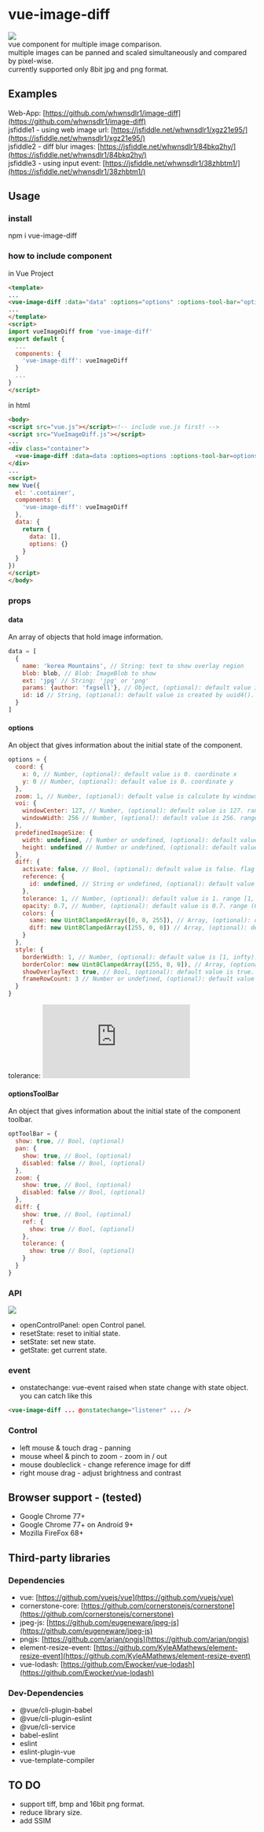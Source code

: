 # vue-image-diff

![](https://github.com/whwnsdlr1/vue-image-diff/blob/master/example/example.png?raw=true)
<br />
vue component for multiple image comparison.
<br />
multiple images can be panned and scaled simultaneously and compared by pixel-wise.
<br />
currently supported only 8bit jpg and png format.

## Examples
Web-App: [https://github.com/whwnsdlr1/image-diff](https://github.com/whwnsdlr1/image-diff)
<br />
jsfiddle1 - using web image url: [https://jsfiddle.net/whwnsdlr1/xgz21e95/](https://jsfiddle.net/whwnsdlr1/xgz21e95/)
<br />
jsfiddle2 - diff blur images: [https://jsfiddle.net/whwnsdlr1/84bkq2hy/](https://jsfiddle.net/whwnsdlr1/84bkq2hy/)
<br />
jsfiddle3 - using input event: [https://jsfiddle.net/whwnsdlr1/38zhbtm1/](https://jsfiddle.net/whwnsdlr1/38zhbtm1/)
<br />

## Usage
### install
npm i vue-image-diff

### how to include component
in Vue Project
```html
<template>
...
<vue-image-diff :data="data" :options="options" :options-tool-bar="optionsToolBar" />
...
</template>
<script>
import vueImageDiff from 'vue-image-diff'
export default {
  ...
  components: {
    'vue-image-diff': vueImageDiff
  }
  ...
}
</script>
```

in html
```html
<body>
<script src="vue.js"></script><!-- include vue.js first! -->
<script src="VueImageDiff.js"></script>
...
<div class="container">
  <vue-image-diff :data=data :options=options :options-tool-bar=optionsToolBar />
</div>
...
<script>
new Vue({
  el: '.container',
  components: {
    'vue-image-diff': vueImageDiff
  },
  data: {
    return {
      data: [],
      options: {}
    }
  }
})
</script>
</body>
```

### props
#### data
An array of objects that hold image information.
```js
data = [
  {
    name: 'korea Mountains', // String: text to show overlay region
    blob: blob, // Blob: ImageBlob to show
    ext: 'jpg' // String: 'jpg' or 'png'
    params: {author: 'fxgsell'}, // Object, (optional): default value is {}. text to show overlay region
    id: id // String, (optional): default value is created by uuid4(). unique id 
  }
]
```

#### options
An object that gives information about the initial state of the component.
```js
options = {
  coord: {
    x: 0, // Number, (optional): default value is 0. coordinate x
    y: 0 // Number, (optional): default value is 0. coordinate y
  },
  zoom: 1, // Number, (optional): default value is calculate by windows. zoom, scale value. 1 is original scale
  voi: {
    windowCenter: 127, // Number, (optional): default value is 127. range (0, 255]. adjust brightness
    windowWidth: 256 // Number, (optional): default value is 256. range (1, 256]. adjust contrast
  },
  predefinedImageSize: {
    width: undefined, // Number or undefined, (optional): default value in undefined. width to be resized. if not set, other images are resized based on the first image size.
    height: undefined // Number or undefined, (optional): default value in undefined. height to be resized. if not set, other images are resized based on the first image size.
  },
  diff: {
    activate: false, // Bool, (optional): default value is false. flag to show diff ovelary
    reference: {
      id: undefined, // String or undefined, (optional): default value is undefined. base image to diff. if not set, it is selected as the first image.
    },
    tolerance: 1, // Number, (optional): default value is 1. range [1, 441]. if difference value(Mean Square Error) is greater than or equal tolerance, pixel is set difference-tag. opposite, set same-tag less than tolerance.
    opacity: 0.7, // Number, (optional): default value is 0.7. range (0, 1). opacity of diff overlay
    colors: {
      same: new Uint8ClampedArray([0, 0, 255]), // Array, (optional): default value is [0, 0, 255]. color rgb of same-tag pixel
      diff: new Uint8ClampedArray([255, 0, 0]) // Array, (optional): default value is [0, 0, 255]. color rgb of diff-tag pixel
    }
  },
  style: {
    borderWidth: 1, // Number, (optional): default value is [1, infty). border width between frames.
    borderColor: new Uint8ClampedArray([255, 0, 0]), // Array, (optional): default value is [255, 0, 0]. color rgb of border
    showOverlayText: true, // Bool, (optional): default value is true. flag to show overlay text
    frameRowCount: 3 // Number or undefined, (optional): default value is undefined. range [1, infty). frame row count. if not set, calcuate by data length.
  }
}
```
tolerance: ![tolerance](http://latex.codecogs.com/png.latex?%5Csqrt%7B%28R_%7Bp1%7D-R_%7Bp2%7D%29%5E%7B2%7D&plus;%28G_%7Bp1%7D-G_%7Bp2%7D%29%5E%7B2%7D&plus;%28B_%7Bp1%7D-B_%7Bp2%7D%29%5E%7B2%7D%7D)

#### optionsToolBar
An object that gives information about the initial state of the component toolbar.
```js
optToolBar = {
  show: true, // Bool, (optional)
  pan: {
    show: true, // Bool, (optional)
    disabled: false // Bool, (optional)
  },
  zoom: {
    show: true, // Bool, (optional)
    disabled: false // Bool, (optional)
  },
  diff: {
    show: true, // Bool, (optional)
    ref: {
      show: true // Bool, (optional)
    },
    tolerance: {
      show: true // Bool, (optional)
    }
  }
}
```
### API
![](https://github.com/whwnsdlr1/vue-image-diff/blob/master/example/control_panel.png?raw=true)
- openControlPanel: open Control panel.
- resetState: reset to initial state.
- setState: set new state.
- getState: get current state.

### event
- onstatechange: vue-event raised when state change with state object. you can catch like this
```html
<vue-image-diff ... @onstatechange="listener" ... />
```

### Control
- left mouse & touch drag - panning
- mouse wheel & pinch to zoom - zoom in / out
- mouse doubleclick - change reference image for diff
- right mouse drag - adjust brightness and contrast

## Browser support - (tested)
- Google Chrome 77+
- Google Chrome 77+ on Android 9+
- Mozilla FireFox 68+

## Third-party libraries
### Dependencies
- vue: [https://github.com/vuejs/vue](https://github.com/vuejs/vue)
- cornerstone-core: [https://github.com/cornerstonejs/cornerstone](https://github.com/cornerstonejs/cornerstone)
- jpeg-js: [https://github.com/eugeneware/jpeg-js](https://github.com/eugeneware/jpeg-js)
- pngjs: [https://github.com/arian/pngjs](https://github.com/arian/pngjs)
- element-resize-event: [https://github.com/KyleAMathews/element-resize-event](https://github.com/KyleAMathews/element-resize-event)
- vue-lodash: [https://github.com/Ewocker/vue-lodash](https://github.com/Ewocker/vue-lodash)

### Dev-Dependencies
- @vue/cli-plugin-babel
- @vue/cli-plugin-eslint
- @vue/cli-service
- babel-eslint
- eslint
- eslint-plugin-vue
- vue-template-compiler

## TO DO
- support tiff, bmp and 16bit png format.
- reduce library size.
- add SSIM